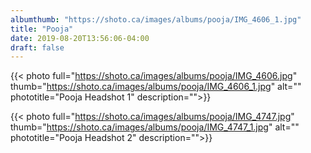 ```yaml
---
albumthumb: "https://shoto.ca/images/albums/pooja/IMG_4606_1.jpg"
title: "Pooja"
date: 2019-08-20T13:56:06-04:00
draft: false
---
```


{{< photo full="https://shoto.ca/images/albums/pooja/IMG_4606.jpg" thumb="https://shoto.ca/images/albums/pooja/IMG_4606_1.jpg" alt="" phototitle="Pooja Headshot 1" description="">}}

<!-- {{< photo full="https://shoto.ca/images/albums/pooja/IMG_4631.jpg" thumb="https://shoto.ca/images/albums/pooja/IMG_4631_1.jpg" alt="" phototitle="Pooja Headshot 2" description="Description ">}}

{{< photo full="https://shoto.ca/images/albums/pooja/IMG_4641.jpg" thumb="https://shoto.ca/images/albums/pooja/IMG_4641_1.jpg" alt="" phototitle="Pooja Headshot 3" description="Test Description">}} -->

{{< photo full="https://shoto.ca/images/albums/pooja/IMG_4747.jpg" thumb="https://shoto.ca/images/albums/pooja/IMG_4747_1.jpg" alt="" phototitle="Pooja Headshot 2" description="">}}